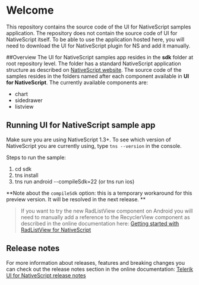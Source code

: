 # Welcome
This repository contains the source code of the UI for NativeScript samples application. The repository does not contain the source code of UI for NativeScript itself. To be able to use the application hosted here, you will need to download the UI for NativeScript plugin for NS and add it manually.

##Overview
The UI for NativeScript samples app resides in the **sdk** folder at root repository level. The folder has a standard NativeScript application structure as described on [NativeScript website](http://docs.nativescript.org/hello-world/hello-world-ns-cli). The source code of the samples resides in the folders named after each component available in **UI for NativeScript**. The currently available components are:

- chart
- sidedrawer
- listview

## Running **UI for NativeScript** sample app
Make sure you are using NativeScript 1.3+. To see which version of NativeScript you are currently using, type `tns --version` in the console.

Steps to run the sample:

1. cd sdk
2. tns install
3. tns run android --compileSdk=22 (or tns run ios)

**Note about the `compileSdk` option: this is a temporary workaround for this preview version. It will be resolved in the next release. **
> If you want to try the new RadListView component on Android you will need to manually add a reference to the RecyclerView component as described in the online documentation here: [Getting started with RadListView for NativeScript](http://docs.telerik.com/devtools/nativescript-ui/Controls/ListView/listview-getting-started)

## Release notes
For more information about releases, features and breaking changes you can check out the release notes section in the online documentation:
[Telerik UI for NativeScript release notes](http://docs.telerik.com/devtools/nativescript-ui/release-notes)
